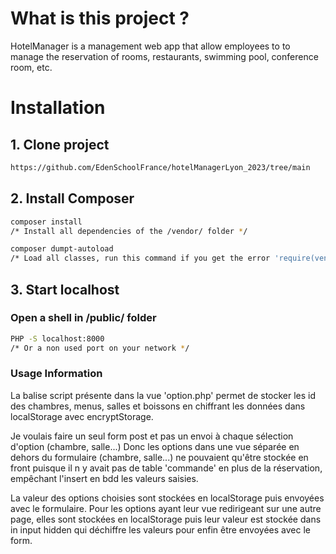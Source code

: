 # What is this project ?

HotelManager is a management web app that allow employees to to manage the reservation of rooms, restaurants, swimming pool, conference room, etc.

# Installation

## 1. Clone project

```bash
https://github.com/EdenSchoolFrance/hotelManagerLyon_2023/tree/main
```
## 2. Install Composer
```bash
composer install
/* Install all dependencies of the /vendor/ folder */
```
```bash
composer dumpt-autoload
/* Load all classes, run this command if you get the error 'require(vendor/autoload.php): failed to open stream' */
```

## 3. Start localhost
### Open a shell in /public/ folder
```bash
PHP -S localhost:8000
/* Or a non used port on your network */
```

### Usage Information
La balise script présente dans la vue 'option.php' permet de stocker les id des chambres, menus, salles et boissons en chiffrant les données dans localStorage avec encryptStorage.

Je voulais faire un seul form post et pas un envoi à chaque sélection d'option (chambre, salle...)
Donc les options dans une vue séparée en dehors du formulaire (chambre, salle...) ne pouvaient qu'être stockée en front puisque il n y avait pas de table 'commande' en plus de la réservation, empêchant l'insert en bdd les valeurs saisies.

La valeur des options choisies sont stockées en localStorage puis envoyées avec le formulaire.
Pour les options ayant leur vue redirigeant sur une autre page, elles sont stockées en localStorage puis leur valeur est stockée dans in input hidden qui déchiffre les valeurs pour enfin être envoyées avec le form.
